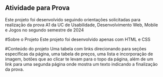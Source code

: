 ## Atividade para Prova
Este projeto foi desenvolvido seguindo orientações solicitadas para realização da prova A1 da UC de Usabilidade, Desenvolvimento Web, Mobile e Jogos no segundo semestre de 2024

#Sobre o Projeto
Este projeto foi desenvolvido apenas com HTML e CSS

#Conteúdo do projeto
Uma tabela com links direcionando para seções específicas da página, uma tabela de preços, uma lista e incorporação de imagem, botões que ao clicar te levam para o topo da página, além de um link para uma segunda página onde mostra um texto indicando a finalização da prova.
